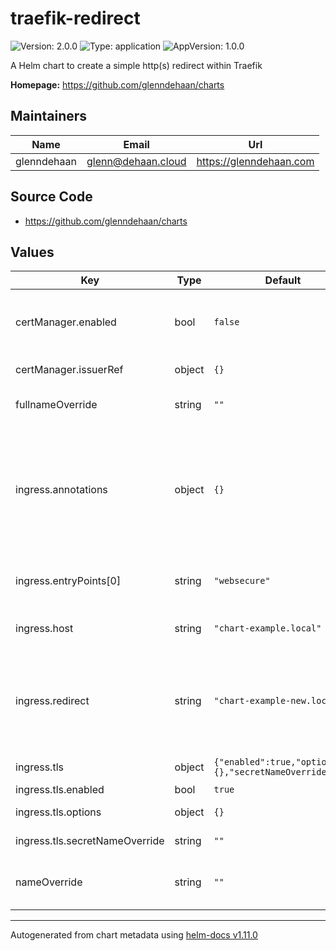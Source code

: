 # traefik-redirect

![Version: 2.0.0](https://img.shields.io/badge/Version-2.0.0-informational?style=flat-square) ![Type: application](https://img.shields.io/badge/Type-application-informational?style=flat-square) ![AppVersion: 1.0.0](https://img.shields.io/badge/AppVersion-1.0.0-informational?style=flat-square)

A Helm chart to create a simple http(s) redirect within Traefik

**Homepage:** <https://github.com/glenndehaan/charts>

## Maintainers

| Name | Email | Url |
| ---- | ------ | --- |
| glenndehaan | <glenn@dehaan.cloud> | <https://glenndehaan.com> |

## Source Code

* <https://github.com/glenndehaan/charts>

## Values

| Key | Type | Default | Description |
|-----|------|---------|-------------|
| certManager.enabled | bool | `false` | Toggles if a cert-manager certificate should be generated |
| certManager.issuerRef | object | `{}` | Cert-manager issuer reference |
| fullnameOverride | string | `""` | String to fully override names.fullname |
| ingress.annotations | object | `{}` | Additional annotations for the Ingress resource. To enable certificate autogeneration, place here your cert-manager annotations. |
| ingress.entryPoints[0] | string | `"websecure"` | Default entrypoint Traefik listens for the redirect |
| ingress.host | string | `"chart-example.local"` | Default host for the ingress record |
| ingress.redirect | string | `"chart-example-new.local"` | Default redirect host for the redirect. Can contain path example: chart-example-new.local/hello-world |
| ingress.tls | object | `{"enabled":true,"options":{},"secretNameOverride":""}` | Default TLS options |
| ingress.tls.enabled | bool | `true` | Toggles the TLS |
| ingress.tls.options | object | `{}` | Optional Traefik TLS options |
| ingress.tls.secretNameOverride | string | `""` | Optional TLS Secret Name |
| nameOverride | string | `""` | String to partially override names.fullname |

----------------------------------------------
Autogenerated from chart metadata using [helm-docs v1.11.0](https://github.com/norwoodj/helm-docs/releases/v1.11.0)
